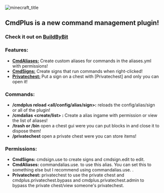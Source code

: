 ![minecraft_title](https://github.com/user-attachments/assets/27ea5a9e-7238-4125-962d-18fd7c85d291)

## CmdPlus is a new command management plugin!
### Check it out on [BuildByBit](https://builtbybit.com/resources/cmdplus.58077/)

### Features:
 - **[CmdAliases:](https://github.com/JuliusH1/CmdPlus/wiki/CmdAlias)** Create custom aliases for commands in the aliases.yml with permissions!
 - **[CmdSigns:](https://github.com/JuliusH1/CmdPlus/wiki/CmdSigns)** Create signs that run commands when right-clicked! 
 - **[Privatechest:](https://github.com/JuliusH1/CmdPlus/wiki/PrivateChest)** Put a sign on a chest with [Privatechest] and only you can open it!

### Commands:
- **/cmdplus reload <all/config/alias/sign>:** reloads the config/alias/sign or all of the plugin!
- **/cmdalias <create/list> <alias> <command> <permission>:** Create a alias ingame with permission or view the list of aliases!
- **/trash or /bin** open a chest gui were you can put blocks in and close it to dispose them!
- **/privatechest** open a private chest were you can store items!

### Permissions:
- **CmdSigns:** cmdsign.use to create signs and cmdsign.edit to edit.
- **CmdAliases:** commandalias.use.<alias> to use this alias. You can set this to something else but I recommend using commandalias.use.<youralias> .
- **Privatechest:** privatechest to use the private chest and cmdplus.privatechest.bypass and cmdplus.privatechest.admin to bypass the private chest/view someone's privatechest.

